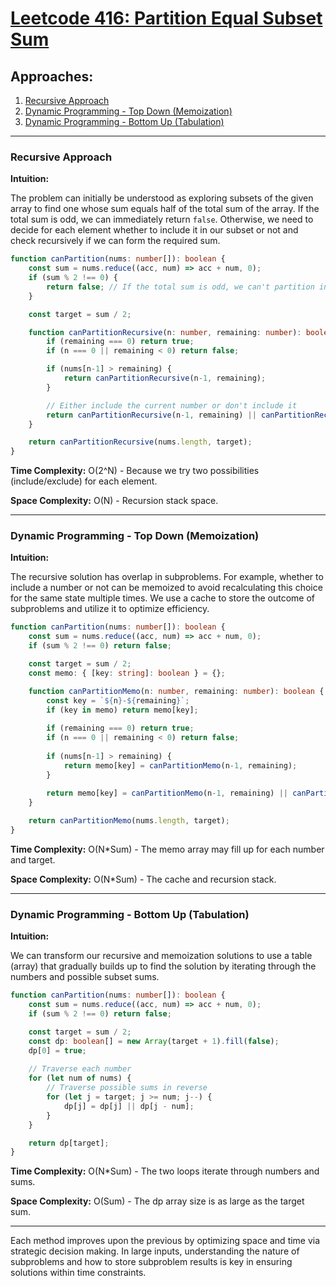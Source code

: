 # [Leetcode 416: Partition Equal Subset Sum](https://leetcode.com/problems/partition-equal-subset-sum/)

## Approaches:
1. [Recursive Approach](#recursive-approach)
2. [Dynamic Programming - Top Down (Memoization)](#dynamic-programming---top-down-memoization)
3. [Dynamic Programming - Bottom Up (Tabulation)](#dynamic-programming---bottom-up-tabulation)

---

### Recursive Approach

**Intuition:**

The problem can initially be understood as exploring subsets of the given array to find one whose sum equals half of the total sum of the array. If the total sum is odd, we can immediately return `false`. Otherwise, we need to decide for each element whether to include it in our subset or not and check recursively if we can form the required sum.

```typescript
function canPartition(nums: number[]): boolean {
    const sum = nums.reduce((acc, num) => acc + num, 0);
    if (sum % 2 !== 0) {
        return false; // If the total sum is odd, we can't partition into two equal subsets
    }

    const target = sum / 2;

    function canPartitionRecursive(n: number, remaining: number): boolean {
        if (remaining === 0) return true;
        if (n === 0 || remaining < 0) return false;

        if (nums[n-1] > remaining) {
            return canPartitionRecursive(n-1, remaining);
        }

        // Either include the current number or don't include it
        return canPartitionRecursive(n-1, remaining) || canPartitionRecursive(n-1, remaining - nums[n-1]);
    }

    return canPartitionRecursive(nums.length, target);
}
```

**Time Complexity:** O(2^N) - Because we try two possibilities (include/exclude) for each element.

**Space Complexity:** O(N) - Recursion stack space.

---

### Dynamic Programming - Top Down (Memoization)

**Intuition:**

The recursive solution has overlap in subproblems. For example, whether to include a number or not can be memoized to avoid recalculating this choice for the same state multiple times. We use a cache to store the outcome of subproblems and utilize it to optimize efficiency.

```typescript
function canPartition(nums: number[]): boolean {
    const sum = nums.reduce((acc, num) => acc + num, 0);
    if (sum % 2 !== 0) return false;

    const target = sum / 2;
    const memo: { [key: string]: boolean } = {};

    function canPartitionMemo(n: number, remaining: number): boolean {
        const key = `${n}-${remaining}`;
        if (key in memo) return memo[key];
        
        if (remaining === 0) return true;
        if (n === 0 || remaining < 0) return false;
        
        if (nums[n-1] > remaining) {
            return memo[key] = canPartitionMemo(n-1, remaining);
        }
        
        return memo[key] = canPartitionMemo(n-1, remaining) || canPartitionMemo(n-1, remaining - nums[n-1]);
    }

    return canPartitionMemo(nums.length, target);
}
```

**Time Complexity:** O(N*Sum) - The memo array may fill up for each number and target.

**Space Complexity:** O(N*Sum) - The cache and recursion stack.

---

### Dynamic Programming - Bottom Up (Tabulation)

**Intuition:**

We can transform our recursive and memoization solutions to use a table (array) that gradually builds up to find the solution by iterating through the numbers and possible subset sums.

```typescript
function canPartition(nums: number[]): boolean {
    const sum = nums.reduce((acc, num) => acc + num, 0);
    if (sum % 2 !== 0) return false;

    const target = sum / 2;
    const dp: boolean[] = new Array(target + 1).fill(false);
    dp[0] = true;
    
    // Traverse each number
    for (let num of nums) {
        // Traverse possible sums in reverse
        for (let j = target; j >= num; j--) {
            dp[j] = dp[j] || dp[j - num];
        }
    }

    return dp[target];
}
```

**Time Complexity:** O(N*Sum) - The two loops iterate through numbers and sums.

**Space Complexity:** O(Sum) - The dp array size is as large as the target sum.

---

Each method improves upon the previous by optimizing space and time via strategic decision making. In large inputs, understanding the nature of subproblems and how to store subproblem results is key in ensuring solutions within time constraints.

